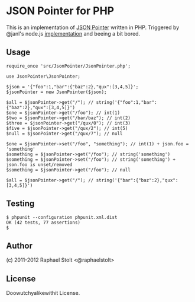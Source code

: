 # JSON Pointer for PHP

This is an implementation of [JSON Pointer](http://tools.ietf.org/html/draft-pbryan-zyp-json-pointer-00) written in PHP. Triggered by @janl's node.js [implementation](https://github.com/janl/node-jsonpointer) and beeing a bit bored.

## Usage

    require_once 'src/JsonPointer/JsonPointer.php';

    use JsonPointer\JsonPointer;

    $json = '{"foo":1,"bar":{"baz":2},"qux":[3,4,5]}';
    $jsonPointer = new JsonPointer($json);

    $all = $jsonPointer->get("/"); // string('{"foo":1,"bar":{"baz":2},"qux":[3,4,5]}')
    $one = $jsonPointer->get("/foo"); // int(1)
    $two = $jsonPointer->get("/bar/baz"); // int(2)
    $three = $jsonPointer->get("/qux/0"); // int(3)
    $five = $jsonPointer->get("/qux/2"); // int(5)
    $null = $jsonPointer->get("/qux/7"); // null

    $one = $jsonPointer->set("/foo", "something"); // int(1) + json.foo = 'something'
    $something = $jsonPointer->get("/foo"); // string('something')
    $something = $jsonPointer->set("/foo"); // string('something') + json.foo is unset/removed
    $something = $jsonPointer->get("/foo"); // null

    $all = $jsonPointer->get("/"); // string('{"bar":{"baz":2},"qux":[3,4,5]}')

## Testing

    $ phpunit --configuration phpunit.xml.dist
    OK (42 tests, 77 assertions)
    $
    
## Author

(c) 2011-2012 Raphael Stolt <@raphaelstolt>

## License

Doowutchyalikewithit License.